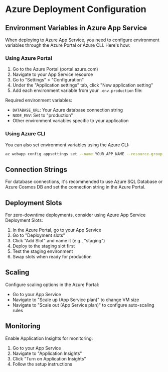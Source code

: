 # Azure Deployment Configuration

## Environment Variables in Azure App Service

When deploying to Azure App Service, you need to configure environment variables through the Azure Portal or Azure CLI. Here's how:

### Using Azure Portal

1. Go to the Azure Portal (portal.azure.com)
2. Navigate to your App Service resource
3. Go to "Settings" > "Configuration"
4. Under the "Application settings" tab, click "New application setting"
5. Add each environment variable from your `.env.production` file:

Required environment variables:
- `DATABASE_URL`: Your Azure database connection string
- `NODE_ENV`: Set to "production"
- Other environment variables specific to your application

### Using Azure CLI

You can also set environment variables using the Azure CLI:

```bash
az webapp config appsettings set --name YOUR_APP_NAME --resource-group YOUR_RESOURCE_GROUP --settings DATABASE_URL="your-connection-string" NODE_ENV="production"
```

## Connection Strings

For database connections, it's recommended to use Azure SQL Database or Azure Cosmos DB and set the connection string in the Azure Portal.

## Deployment Slots

For zero-downtime deployments, consider using Azure App Service Deployment Slots:

1. In the Azure Portal, go to your App Service
2. Go to "Deployment slots"
3. Click "Add Slot" and name it (e.g., "staging")
4. Deploy to the staging slot first
5. Test the staging environment
6. Swap slots when ready for production

## Scaling

Configure scaling options in the Azure Portal:
- Go to your App Service
- Navigate to "Scale up (App Service plan)" to change VM size
- Navigate to "Scale out (App Service plan)" to configure auto-scaling rules

## Monitoring

Enable Application Insights for monitoring:
1. Go to your App Service
2. Navigate to "Application Insights"
3. Click "Turn on Application Insights"
4. Follow the setup instructions